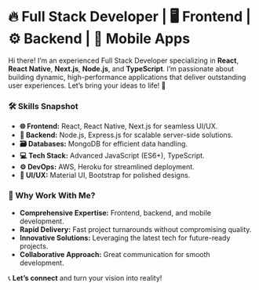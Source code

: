# 🔥 Full Stack Developer | 🖥️ Frontend | ⚙️ Backend | 📱 Mobile Apps

Hi there! I’m an experienced Full Stack Developer specializing in **React**, **React Native**, **Next.js**, **Node.js**, and **TypeScript**. I’m passionate about building dynamic, high-performance applications that deliver outstanding user experiences. Let’s bring your ideas to life! 🌟

### 🛠 Skills Snapshot
- **🌐 Frontend:** React, React Native, Next.js for seamless UI/UX.
- **🔧 Backend:** Node.js, Express.js for scalable server-side solutions.
- **🗃️ Databases:** MongoDB for efficient data handling.
- **💻 Tech Stack:** Advanced JavaScript (ES6+), TypeScript.
- **⚙️ DevOps:** AWS, Heroku for streamlined deployment.
- **🎨 UI/UX:** Material UI, Bootstrap for polished designs.

### 🚀 Why Work With Me?
- **Comprehensive Expertise:** Frontend, backend, and mobile development.
- **Rapid Delivery:** Fast project turnarounds without compromising quality.
- **Innovative Solutions:** Leveraging the latest tech for future-ready projects.
- **Collaborative Approach:** Great communication for smooth development.

📞 **Let’s connect** and turn your vision into reality!
